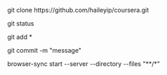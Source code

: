 <!doctype html>
<html>
<head>
	<meta charset="utf-8">
	<title>Github and Browser Sync environment setup</title>
</head>
<body>
	<p>git clone https://github.com/haileyip/coursera.git</p>
	<p>git status</p>
	<p>git add *</p>
	<p>git commit -m "message"</p>
	<p>browser-sync start --server --directory --files "**/*"</p>
</body>
</html>
